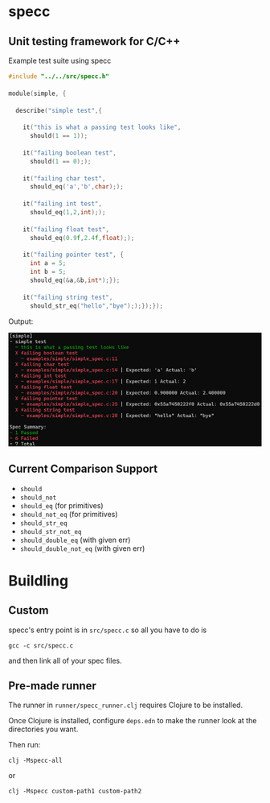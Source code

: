 # specc

## Unit testing framework for C/C++

Example test suite using specc
```C
#include "../../src/specc.h"

module(simple, {
  
  describe("simple test",{
    
    it("this is what a passing test looks like",
      should(1 == 1));

    it("failing boolean test",
      should(1 == 0););

    it("failing char test",
      should_eq('a','b',char););

    it("failing int test",
      should_eq(1,2,int););

    it("failing float test",
      should_eq(0.9f,2.4f,float););

    it("failing pointer test", {
      int a = 5;
      int b = 5;
      should_eq(&a,&b,int*);});

    it("failing string test",
      should_str_eq("hello","bye"););});});
```

Output:

![simple](https://raw.githubusercontent.com/g-jensen/specc/main/resources/simple.png)

## Current Comparison Support
* `should`
* `should_not`
* `should_eq` (for primitives)
* `should_not_eq` (for primitives)
* `should_str_eq`
* `should_str_not_eq`
* `should_double_eq` (with given err)
* `should_double_not_eq` (with given err)

# Buildling
## Custom
specc's entry point is in `src/specc.c` so all you have to do is
```
gcc -c src/specc.c
```
and then link all of your spec files.

## Pre-made runner
The runner in `runner/specc_runner.clj` requires Clojure to be installed.

Once Clojure is installed, configure `deps.edn` to make the runner look at the directories you want.

Then run:
```
clj -Mspecc-all
```
or
```
clj -Mspecc custom-path1 custom-path2
```
